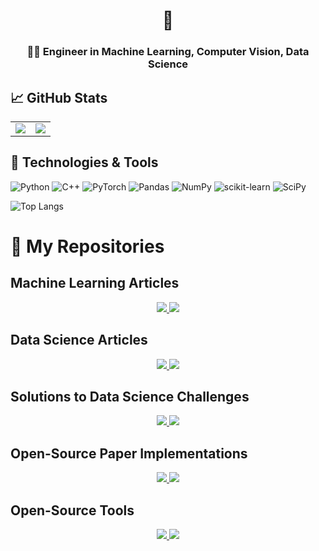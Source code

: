 <!--
**Jonas1312/Jonas1312** is a ✨ _special_ ✨ repository because its `README.md` (this file) appears on your GitHub profile.

Here are some ideas to get you started:

- 🔭 I’m currently working on ...
- 🌱 I’m currently learning ...
- 👯 I’m looking to collaborate on ...
- 🤔 I’m looking for help with ...
- 💬 Ask me about ...
- 📫 How to reach me: ...
- 😄 Pronouns: ...
- ⚡ Fun fact: ...
-->
<h1 align="center">👋</h1>
<h3 align="center">👨‍💻 Engineer in Machine Learning, Computer Vision, Data Science</h3>

## &#x1f4c8; GitHub Stats

<table>
  <tr>
    <td valign="top"><img src="http://github-profile-summary-cards.vercel.app/api/cards/stats?username=Jonas1312&theme=default"></td>
    <td valign="top"><img src="http://github-profile-summary-cards.vercel.app/api/cards/profile-details?username=Jonas1312&theme=default"></td>
  </tr>
 </table>

## 🔧 Technologies & Tools

![Python](https://img.shields.io/badge/python-3670A0?style=flat&logo=python&logoColor=ffdd54) ![C++](https://img.shields.io/badge/c++-%2300599C.svg?style=flat&logo=c%2B%2B&logoColor=white) ![PyTorch](https://img.shields.io/badge/PyTorch-%23EE4C2C.svg?style=flat&logo=PyTorch&logoColor=white) ![Pandas](https://img.shields.io/badge/pandas-%23150458.svg?style=flat&logo=pandas&logoColor=white) ![NumPy](https://img.shields.io/badge/numpy-%23013243.svg?style=flat&logo=numpy&logoColor=white) ![scikit-learn](https://img.shields.io/badge/scikit--learn-%23F7931E.svg?style=flat&logo=scikit-learn&logoColor=white) ![SciPy](https://img.shields.io/badge/SciPy-%230C55A5.svg?style=flat&logo=scipy&logoColor=%white)

![Top Langs](https://github-readme-stats.vercel.app/api/top-langs/?username=Jonas1312&hide=jupyter%20notebook&layout=compact&theme=graywhite&custom_title=Most%20Used%20Languages%20On%20GitHub)

# 📂 My Repositories

## Machine Learning Articles

<p align="middle">
  <a href="https://github.com/Jonas1312/mse-for-binary-classification">
    <img src="https://github-readme-stats.vercel.app/api/pin/?username=Jonas1312&repo=mse-for-binary-classification&theme=graywhite" />
  </a>
  <a href="https://github.com/Jonas1312/dilation-rate-as-fibonacci-sequence">
    <img src="https://github-readme-stats.vercel.app/api/pin/?username=Jonas1312&repo=dilation-rate-as-fibonacci-sequence&theme=graywhite" />
  </a>
</p>

## Data Science Articles

<p align="middle">
  <a href="https://github.com/Jonas1312/cities-with-nice-weather">
    <img src="https://github-readme-stats.vercel.app/api/pin/?username=Jonas1312&repo=cities-with-nice-weather&theme=graywhite" />
  </a>
  <a href="https://github.com/Jonas1312/swimming-pool-detection">
    <img src="https://github-readme-stats.vercel.app/api/pin/?username=Jonas1312&repo=swimming-pool-detection&theme=graywhite" />
  </a>
</p>

## Solutions to Data Science Challenges

<p align="middle">
  <a href="https://github.com/Jonas1312/ChallengeMKea">
    <img src="https://github-readme-stats.vercel.app/api/pin/?username=Jonas1312&repo=ChallengeMKea&theme=graywhite" />
  </a>
  <a href="https://github.com/Jonas1312/ChallengeHC18">
    <img src="https://github-readme-stats.vercel.app/api/pin/?username=Jonas1312&repo=ChallengeHC18&theme=graywhite" />
  </a>
</p>

## Open-Source Paper Implementations

<p align="middle">
  <a href="https://github.com/Jonas1312/PFA-ScanNet">
    <img src="https://github-readme-stats.vercel.app/api/pin/?username=Jonas1312&repo=PFA-ScanNet&theme=graywhite" />
  </a>
  <a href="https://github.com/Jonas1312/scattering-networks">
    <img src="https://github-readme-stats.vercel.app/api/pin/?username=Jonas1312&repo=scattering-networks&theme=graywhite" />
  </a>
</p>

## Open-Source Tools

<p align="middle">
  <a href="https://github.com/Jonas1312/pytorch-segmentation-dataset">
    <img src="https://github-readme-stats.vercel.app/api/pin/?username=Jonas1312&repo=pytorch-segmentation-dataset&theme=graywhite" />
  </a>
  <a href="https://github.com/Jonas1312/migrate-arxiv-sanity">
    <img src="https://github-readme-stats.vercel.app/api/pin/?username=Jonas1312&repo=migrate-arxiv-sanity&theme=graywhite" />
  </a>
</p>
